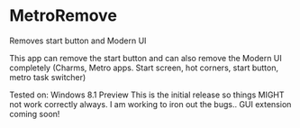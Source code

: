 MetroRemove
===========

Removes start button and Modern UI

This app can remove the start button and can also remove the Modern UI completely (Charms, Metro apps. Start screen, hot corners, start button, metro task switcher)

Tested on: Windows 8.1 Preview
This is the initial release so things MIGHT not work correctly always. I am working to iron out the bugs..
GUI extension coming soon!
